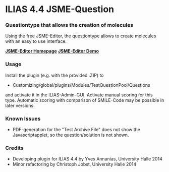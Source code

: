 # ILIAS 4.4 JSME-Question #

### Questiontype that allows the creation of molecules ###

Using the free JSME-Editor, the questiontype allows to create molecules with an easy to use interface.

[**JSME-Editor Homepage**](http://peter-ertl.com/jsme/)
[**JSME-Editor Demo**](http://peter-ertl.com/jsme/JSME_2014-06-28/JSME.html)

### Usage ###

Install the plugin (e.g. with the provided .ZIP) to
* Customizing/global/plugins/Modules/TestQuestionPool/Questions

and activate it in the ILIAS-Admin-GUI. Activate manual scoring for this type. 
Automatic scoring with comparison of SMILE-Code may be possible in later versions.

### Known Issues ###

* PDF-generation for the "Test Archive File" does not show the Javascriptapplet, so the question/solution is not shown.

### Credits ###
* Developing plugin for ILIAS 4.4 by Yves Annanias, University Halle 2014
* Minor refactoring by Christoph Jobst, University Halle 2014